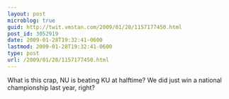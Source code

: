 ```yaml
---
layout: post
microblog: true
guid: http://twit.vmstan.com/2009/01/28/1157177450.html
post_id: 3052919
date: 2009-01-28T19:32:41-0600
lastmod: 2009-01-28T19:32:41-0600
type: post
url: /2009/01/28/1157177450.html
---
```

What is this crap, NU is beating KU at halftime? We did just win a national championship last year, right?
